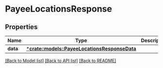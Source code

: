 # PayeeLocationsResponse

## Properties

Name | Type | Description | Notes
------------ | ------------- | ------------- | -------------
**data** | [***crate::models::PayeeLocationsResponseData**](PayeeLocationsResponse_data.md) |  | 

[[Back to Model list]](../README.md#documentation-for-models) [[Back to API list]](../README.md#documentation-for-api-endpoints) [[Back to README]](../README.md)


